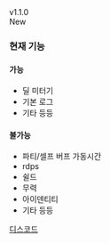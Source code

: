 <div class="rounded-md flex space-x-2 items-center">
  <div class="text-lg font-semibold text-white">
    v1.1.0
  </div>
  <div class="bg-accent-500 px-2 font-medium rounded-md text-white">
    New
  </div>
</div>

### 현재 기능
#### 가능
- 딜 미터기
- 기본 로그
- 기타 등등
#### 불가능
- 파티/셀프 버프 가동시간
- rdps
- 쉴드
- 무력
- 아이덴티티
- 기타 등등


[디스코드](https://discord.gg/ybujC3sjMy)
